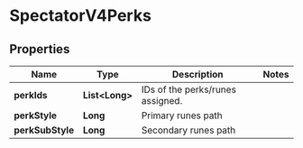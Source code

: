 

# SpectatorV4Perks


## Properties

| Name | Type | Description | Notes |
|------------ | ------------- | ------------- | -------------|
|**perkIds** | **List&lt;Long&gt;** | IDs of the perks/runes assigned. |  |
|**perkStyle** | **Long** | Primary runes path |  |
|**perkSubStyle** | **Long** | Secondary runes path |  |



